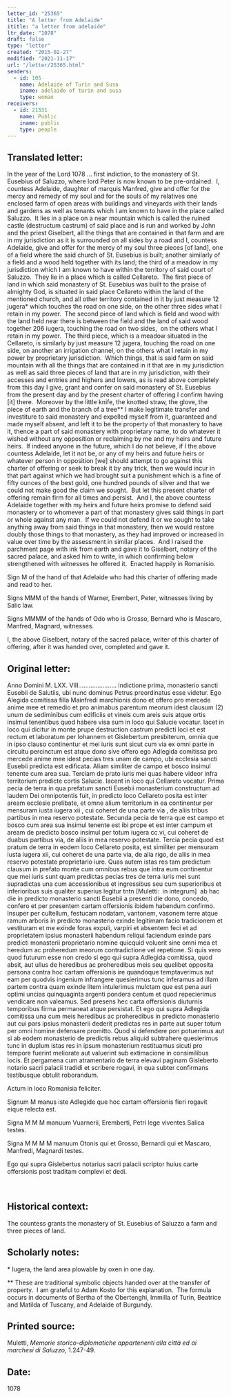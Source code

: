 ```yaml
---
letter_id: "25365"
title: "A letter from Adelaide"
ititle: "a letter from adelaide"
ltr_date: "1078"
draft: false
type: "letter"
created: "2015-02-27"
modified: "2021-11-17"
url: "/letter/25365.html"
senders:
  - id: 105
    name: Adelaide of Turin and Susa
    iname: adelaide of turin and susa
    type: woman
receivers:
  - id: 21531
    name: Public
    iname: public
    type: people
---
```

<h2> Translated letter:</h2><p>In the year of the Lord 1078 … first indiction, to the monastery of St. Eusebius of Saluzzo, where lord Peter is now known to be pre-ordained.&nbsp; I, countess Adelaide, daughter of marquis Manfred, give and offer for the mercy and remedy of my soul and for the souls of my relatives one enclosed farm of open areas with buildings and vineyards with their lands and gardens as well as tenants which I am known to have in the place called Saluzzo.&nbsp; It lies in a place on a near mountain which is called the ruined castle (destructum castrum) of said place and is run and worked by John and the priest Giselbert, all the things that are contained in that farm and are in my jurisdiction as it is surrounded on all sides by a road and I, countess Adelaide, give and offer for the mercy of my soul three pieces [of land], one of a field where the said church of St. Eusebius is built; another similarly of a field and a wood held together with its land; the third of a meadow in my jurisdiction which I am known to have within the territory of said court of Saluzzo.&nbsp; They lie in a place which is called Cellareto.&nbsp; The first piece of land in which said monastery of St. Eusebius was built to the praise of almighty God, is situated in said place Cellareto within the land of the mentioned church, and all other territory contained in it by just measure 12 jugera* which touches the road on one side, on the other three sides what I retain in my power.&nbsp; The second piece of land which is field and wood with the land held near there is between the field and the land of said wood together 206 iugera, touching the road on two sides,&nbsp; on the others what I retain in my power.&nbsp; The third piece, which is a meadow situated in the Cellareto, is similarly by just measure 12 jugera, touching the road on one side, on another an irrigation channel, on the others what I retain in my power by proprietary jurisdiction.&nbsp; Which things, that is said farm on said mountain with all the things that are contained in it that are in my jurisdiction as well as said three pieces of land that are in my jurisdiction, with their accesses and entries and highers and lowers, as is read above completely from this day I give, grant and confer on said monastery of St. Eusebius from the present day and by the present charter of offering I confirm having [it] there.&nbsp; Moreover by the little knife, the knotted straw, the glove, the piece of earth and the branch of a tree** I make legitimate transfer and investiture to said monastery and expelled myself from it, guaranteed and made myself absent, and left it to be the property of that monastery to have it, thence a part of said monastery with proprietary name, to do whatever it wished without any opposition or reclaiming by me and my heirs and future heirs.&nbsp; If indeed anyone in the future, which I do not believe, if I the above countess Adelaide, let it not be, or any of my heirs and future heirs or whatever person in opposition [we] should attempt to go against this charter of offering or seek to break it by any trick, then we would incur in that part against which we had brought suit a punishment which is a fine of fifty ounces of the best gold, one hundred pounds of silver and that we could not make good the claim we sought.&nbsp; But let this present charter of offering remain firm for all times and persist.&nbsp; And I, the above countess Adelaide together with my heirs and future heirs promise to defend said monastery or to whomever a part of that monastery gives said things in part or whole against any man.&nbsp; If we could not defend it or we sought to take anything away from said things in that monastery, then we would restore doubly those things to that monastery, as they had improved or increased in value over time by the assessment in similar places.&nbsp; And I raised the parchment page with ink from earth and gave it to Giselbert, notary of the sacred palace, and asked him to write, in which confirming below strengthened with witnesses he offered it.&nbsp; Enacted happily in Romanisio.</p><p>Sign M of the hand of that Adelaide who had this charter of offering made and read to her.&nbsp;</p><p>Signs MMM of the hands of Warner, Erembert, Peter, witnesses living by Salic law.&nbsp;</p><p>Signs MMMM of the hands of Odo who is Grosso, Bernard who is Mascaro, Manfred, Magnard, witnesses.&nbsp;</p><p>I, the above Giselbert, notary of the sacred palace, writer of this charter of offering, after it was handed over, completed and gave it.</p><h2 class="mt-4"> Original letter:</h2><p>Anno Domini M. LXX. VIII...................... indictione prima, monasterio sancti Eusebii de Salutiis, ubi nunc dominus Petrus preordinatus esse videtur. Ego Alegida comitissa filla Mainfredi marchionis dono et offero pro mercede anime mee et remedio et pro animabus parentum meorum idest clausum (2) unum de sediminibus cum edificiis et vineis cum areis suis atque ortis insimul tenentibus quod habere visa sum in loco qui Salucie vocatur. Iacet in loco qui dicitur in monte prupe destruction castrum predicti loci et est rectum et laboratum per Iohannem et Gislebertum presbiterum, omnia que in ipso clauso continentur et mei iuris sunt sicut cum via ex omni parte in circuitu percinctum est atque dono sive offero ego Adlegida co­mitissa pro mercede anime mee idest pecias tres unam de campo, ubi ecclesia sancti Eusebii predicta est edificata. Aliam similiter de campo et bosco insimul tenente cum area sua. Terciam de prato iuris mei quas habere videor infra territorium predicte cortis Salucie. Iacent in loco qui Cellareto vocatur. Prima pecia de terra in qua prefatum sancti Eusebii monasterium constructum ad laudem Dei omnipotentis fuit, in predicto loco Cellareto posita est inter aream ecclesie prelibate, et omne alium ter­ritorium in ea continentur per mensuram iusta iugera xii , cui coheret de una parte via , de aliis tribus partibus in mea reservo potestate. Secunda pecia de terra que est campo et bosco cum area sua insimul tenente est ibi prope et est inter campum et aream de predicto bosco insimul per totum iugera cc.vi, cui coheret de duabus partibus via, de aliis in mea reservo potestate. Tercia pecia quod est pratum de terra in eodem loco Cellareto posita, est similiter per mensuram iusta iugera xii, cui coheret de una parte via, de alia rigo, de aliis in mea reservo potestate proprietario iure. Quas autem istas res tam predictum clausum in prefato monte cum omnibus rebus que intra eum continentur que mei iuris sunt quam predictas pecias tres de terra iuris mei sunt supradictas una cum accessionibus et ingressibus seu cum superioribus et inferioribus suis qualiter superius legitur tntn [Muletti:&nbsp; in integrum] &nbsp;ab hac die in predicto monasterio sancti Eusebii a presenti die dono, concedo, confero et per presentem cartam offersionis ibidem habendum confirmo. Insuper per cultellum, festucam nodatam, vantonem, vasonem terre atque ramum arboris in predicto monasterio exinde legitimam facio tradicionem et vestituram et me exinde foras expuli, varpiri et ab­sentem feci et ad proprietatem ipsius monasterii habendum reliqui faciendum exinde pars predicti monasterii proprietario nomine quicquid voluerit sine omni mea et heredum ac proheredum meorum contradictione vel repetione. Si quis vero quod futurum esse non credo si ego qui supra Adlegida comitissa, quod absit, aut ullus de heredibus ac proheredibus meis seu quelibet opposita persona contra hoc cartam offersionis ire quandoque temptaverimus aut eam per quodvis ingenium infrangere quesierimus tunc inferamus ad illam partem contra quam exinde litem intulerimus mulctam que est pena auri optimi uncias quinquaginta argenti pondera centum et quod repecierimus vendicare non valeamus. Sed presens hec carta offersionis diuturnis temporibus firma permaneat atque persistat. Et ego qui supra Adlegida comitissa una cum meis heredibus ac proheredibus in predicto monasterio aut cui pars ipsius monasterii dederit predictas res in parte aut super totum per omni homine defensare promitto. Quod si defendere pon potuerimus aut si ab eodem monasterio de predictis rebus aliquid subtrahere quesierimus tunc in duplum istas res in ipsum monasterium restituamus sicuti pro tempore fuerint meliorate aut valuerint sub extimacione in consimilibus locis. Et pergamena cum atramentario de terra elevavi paginam Gisleberto notario sacri palacii tradidi et scribere rogavi, in qua subter confirmans testibusque obtulit roborandum.</p><p>Actum in loco Romanisia feliciter.</p><p>Signum M manus iste Adlegide que hoc cartam offersionis fieri rogavit eique relecta est.</p><p>Signa M M M manuum Vuarnerii, Eremberti, Petri lege viventes Salica testes.</p><p>Signa M M M M manuum Otonis qui et Grosso, Bernardi qui et Mascaro, Manfredi, Magnardi testes.</p><p>Ego qui supra Gislebertus notarius sacri palacii scriptor huius carte offersionis post traditam complevi et dedi.</p><p>&nbsp;</p><h2 class="mt-4"> Historical context:</h2><p>The countess grants the monastery of St. Eusebius of Saluzzo a farm and three pieces of land.</p><h2 class="mt-4"> Scholarly notes:</h2><p>* Iugera, the land area plowable by oxen in one day.</p><p>**&nbsp;These are traditional symbolic objects handed over at the transfer of property. &nbsp;I am grateful to Adam Kosto for this explanation.&nbsp; The formula occurs in documents of Bertha of the Obertenghi, Immilla of Turin, Beatrice and Matilda of Tuscany, and Adelaide of Burgundy.</p><h2 class="mt-4"> Printed source:</h2><p>Muletti,&nbsp;<i>Memorie storico-diplomatiche appartenenti alla città ed ai marchesi di Saluzzo,</i> 1.247-49.&nbsp;</p><h2 class="mt-4"> Date:</h2>1078